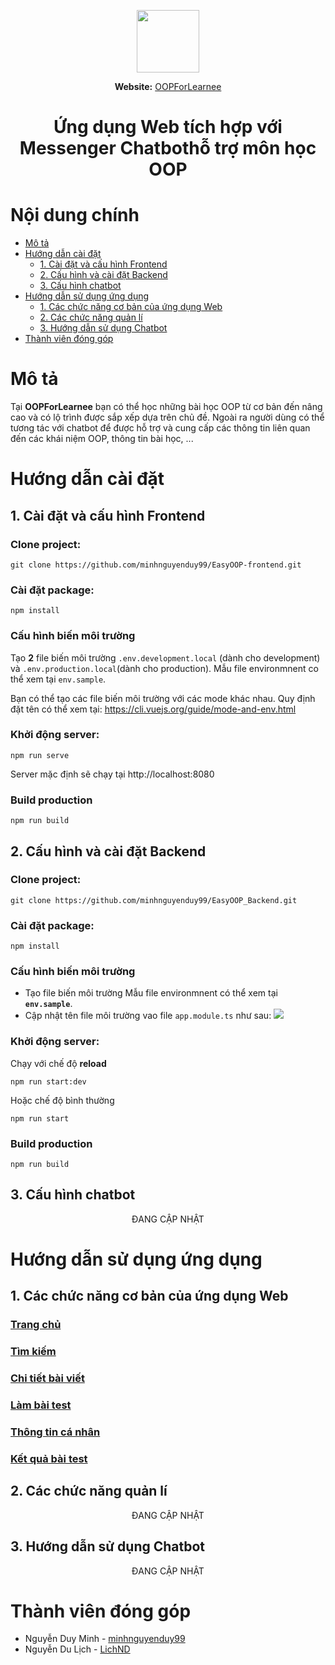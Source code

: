 <p align="center">
	<img src="https://res.cloudinary.com/dml8e1w0z/image/upload/v1625188482/oop-learning-helper/color_tnvl21.png" width="100px" height="auto" />
	<p align="center">
	<strong>Website:</strong>
	<a href="https://oop-learnee.herokuapp.com/">OOPForLearnee</a>
	</p>
</p>
<h1 align="center">Ứng dụng Web tích hợp với Messenger Chatbothỗ trợ môn học OOP
</h1>

# Nội dung chính
- [Mô tả](#description)
- [Hướng dẫn cài đặt](#setup-guide)
  * [1. Cài đặt và cấu hình Frontend](#frontend-setup)
  * [2. Cấu hình và cài đặt Backend](#backend-setup)
  * [3. Cấu hình chatbot](#chatbot-setup)
- [Hướng dẫn sử dụng ứng dụng](#usage-guide)
  * [1. Các chức năng cơ bản của ứng dụng Web](#web-features)
  * [2. Các chức năng quản lí](#web-management-features)
  * [3. Hướng dẫn sử dụng Chatbot](#chatbot-usage-guide)
- [Thành viên đóng góp](#contributors)


# <a name="description">Mô tả</a>

Tại **OOPForLearnee** bạn có thể học những bài học OOP từ cơ bản đến nâng cao và có lộ trình được sắp xếp dựa trên chủ đề. Ngoài ra người dùng có thể tương tác với chatbot để được hỗ trợ và cung cấp các thông tin liên quan đến các khái niệm OOP, thông tin bài học, ...

# <a name="setup-guide">Hướng dẫn cài đặt</a>

## <a name="frontend-setup">1. Cài đặt và cấu hình Frontend</a>

### Clone project:
```
git clone https://github.com/minhnguyenduy99/EasyOOP-frontend.git
```
### Cài đặt package:
```
npm install
```

### Cấu hình biến môi trường
Tạo **2** file biến môi trường ```.env.development.local``` (dành cho development) và ```.env.production.local```(dành cho production). Mẫu file environmnent co thể xem tại ```env.sample```.

Bạn có thể tạo các file biến môi trường với các mode khác nhau.  Quy định đặt tên có thể xem tại: https://cli.vuejs.org/guide/mode-and-env.html

### Khởi động server:
```
npm run serve
```
Server mặc định sẽ chạy tại http://localhost:8080 

### Build production
```
npm run build
```

## <a name="backend-setup">2. Cấu hình và cài đặt Backend</a>
### Clone project:
```
git clone https://github.com/minhnguyenduy99/EasyOOP_Backend.git
```
### Cài đặt package:
```
npm install
```
### Cấu hình biến môi trường
- Tạo file biến môi trường  Mẫu file environmnent có thể xem tại **```env.sample```**.
- Cập nhật tên file môi trường vao file ```app.module.ts``` như sau:
![](https://i.im.ge/2021/07/14/2lvCS.png)

### Khởi động server:
Chạy với chế độ **reload**
```
npm run start:dev
```
Hoặc chế độ bình thường
```
npm run start
```

### Build production
```
npm run build
```

## <a name="chatbot-setup">3. Cấu hình chatbot</a>
<p align="center">ĐANG CẬP NHẬT</p>

# <a name="usage-guide">Hướng dẫn sử dụng ứng dụng</a>

## <a name="web-features">1. Các chức năng cơ bản của ứng dụng Web</a>

### [Trang chủ](https://i.im.ge/2021/07/14/2lcAW.png)
### [Tìm kiếm](https://i.im.ge/2021/07/14/2lgp0.png)
### [Chi tiết bài viết](https://i.im.ge/2021/07/14/2lb7r.png)
### [Làm bài test](https://i.im.ge/2021/07/14/2l3Gm.png)
### [Thông tin cá nhân](https://i.im.ge/2021/07/14/2lxbf.png)
### [Kết quả bài test](https://i.im.ge/2021/07/14/2lEi1.png)

## <a name="web-management-features">2. Các chức năng quản lí</a>
<p align="center">ĐANG CẬP NHẬT</p>

## <a name="chatbot-usage-guide">3. Hướng dẫn sử dụng Chatbot</a>
<p align="center">ĐANG CẬP NHẬT</p>

# <a name="contributors">Thành viên đóng góp</a>

- Nguyễn Duy Minh - [minhnguyenduy99](https://github.com/minhnguyenduy99)
- Nguyễn Du Lịch - [LichND](https://github.com/LichND)
